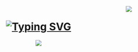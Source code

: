 <img align="right" src="https://visitor-badge.laobi.icu/badge?page_id=danielkwapien.danielkwapien" />

<h1 align="center">
  <a href="https://git.io/typing-svg">
    <img src="https://readme-typing-svg.demolab.com?font=Roboto&weight=900&duration=4000&pause=500&color=9AD2CA&center=true&vCenter=true&random=false&width=435&lines=Hello!;I'm+Dani!" alt="Typing SVG" />    </a>
</h1>

<div align="center">
  <a href="https://www.linkedin.com/in/daniel-kwapien/">
    <img src="https://img.shields.io/badge/LinkedIn-0077B5?style=for-the-badge&logo=linkedin&logoColor=white"/>
  </a>
</div>



<!--
**danielkwapien/danielkwapien** is a ✨ _special_ ✨ repository because its `README.md` (this file) appears on your GitHub profile.

Here are some ideas to get you started:

- 🔭 I’m currently working on ...
- 🌱 I’m currently learning ...
- 👯 I’m looking to collaborate on ...
- 🤔 I’m looking for help with ...
- 💬 Ask me about ...
- 📫 How to reach me: ...
- 😄 Pronouns: ...
- ⚡ Fun fact: ...
-->
